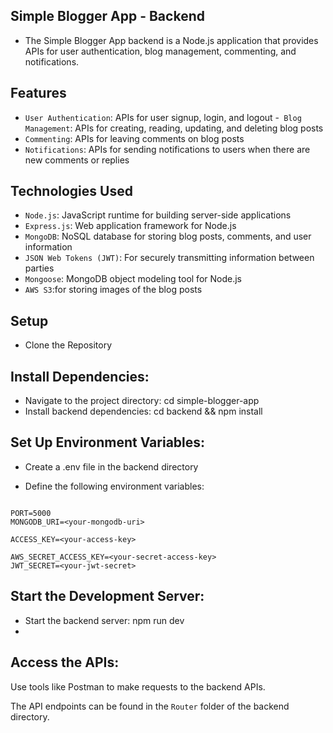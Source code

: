## Simple Blogger App - Backend

- The Simple Blogger App backend is a Node.js application that provides APIs for user authentication, blog management, commenting, and notifications.

## Features
- `User Authentication`: APIs for user signup, login, and logout
-` Blog Management`: APIs for creating, reading, updating, and deleting blog posts
- `Commenting`: APIs for leaving comments on blog posts
- `Notifications`: APIs for sending notifications to users when there are new comments or replies

## Technologies Used
+ `Node.js`: JavaScript runtime for building server-side applications
+ `Express.js`: Web application framework for Node.js
+ `MongoDB`: NoSQL database for storing blog posts, comments, and user information
+ `JSON Web Tokens (JWT)`: For securely transmitting information between parties
+ `Mongoose`: MongoDB object modeling tool for Node.js
+ `AWS S3`:for storing images of the blog posts
  
## Setup

- Clone the Repository
  
## Install Dependencies:
- Navigate to the project directory: cd simple-blogger-app
- Install backend dependencies: cd backend && npm install
## Set Up Environment Variables:

- Create a .env file in the backend directory
  
- Define the following environment variables:
```

PORT=5000
MONGODB_URI=<your-mongodb-uri>

ACCESS_KEY=<your-access-key>

AWS_SECRET_ACCESS_KEY=<your-secret-access-key>
JWT_SECRET=<your-jwt-secret>

```
## Start the Development Server:

- Start the backend server: npm run dev
- 
## Access the APIs:
Use tools like Postman to make requests to the backend APIs.

The API endpoints can be found in the `Router` folder of the backend directory.
